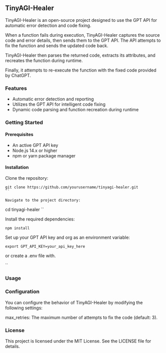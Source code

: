 
## TinyAGI-Healer

TinyAGI-Healer is an open-source project designed to use the GPT API for automatic error detection and code fixing. 

When a function fails during execution, TinyAGI-Healer captures the source code and error details, then sends them to the GPT API. The API attempts to fix the function and sends the updated code back. 

TinyAGI-Healer then parses the returned code, extracts its attributes, and recreates the function during runtime. 

Finally, it attempts to re-execute the function with the fixed code provided by ChatGPT.

### Features
* Automatic error detection and reporting
* Utilizes the GPT API for intelligent code fixing
* Dynamic code parsing and function recreation during runtime

### Getting Started

#### Prerequisites
* An active GPT API key
* Node.js 14.x or higher
* npm or yarn package manager

#### Installation
Clone the repository:

```
git clone https://github.com/yourusername/tinyagi-healer.git
``

Navigate to the project directory:

```
cd tinyagi-healer
``

Install the required dependencies:

``
npm install
``

Set up your GPT API key and org as an environment variable:

``
export GPT_API_KEY=your_api_key_here
``

or create a .env file with.

``

### Usage


### Configuration
You can configure the behavior of TinyAGI-Healer by modifying the following settings:

max_retries: The maximum number of attempts to fix the code (default: 3).


### License
This project is licensed under the MIT License. See the LICENSE file for details.
